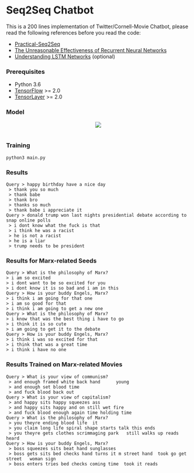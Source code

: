 # Seq2Seq Chatbot

This is a 200 lines implementation of Twitter/Cornell-Movie Chatbot, please read the following references before you read the code:

- [Practical-Seq2Seq](http://suriyadeepan.github.io/2016-12-31-practical-seq2seq/)
- [The Unreasonable Effectiveness of Recurrent Neural Networks](http://karpathy.github.io/2015/05/21/rnn-effectiveness/)
- [Understanding LSTM Networks](http://colah.github.io/posts/2015-08-Understanding-LSTMs/) (optional)

### Prerequisites

- Python 3.6
- [TensorFlow](https://github.com/tensorflow/tensorflow) >= 2.0
- [TensorLayer](https://github.com/zsdonghao/tensorlayer) >= 2.0

### Model

<table class="image">
<div align="center">
    <img src="http://suriyadeepan.github.io/img/seq2seq/seq2seq2.png"/>  
    <br>  
    <em align="center"></em>  
</div>
</table>

### Training

```
python3 main.py
```


### Results

```
Query > happy birthday have a nice day
 > thank you so much
 > thank babe
 > thank bro
 > thanks so much
 > thank babe i appreciate it
Query > donald trump won last nights presidential debate according to snap online polls
 > i dont know what the fuck is that
 > i think he was a racist
 > he is not a racist
 > he is a liar
 > trump needs to be president
 ```
 
 ### Results for Marx-related Seeds
 
 ```
 Query > What is the philosophy of Marx?
 > i am so excited
 > i dont want to be so excited for you 
 > i dont know it is so bad and i am in this   
Query > How is your buddy Engels, Marx?
 > i think i am going for that one   
 > i am so good for that 
 > i think i am going to get a new one
 Query > What is the philosophy of Marx?
 > i know that was the best thing i have to go
 > i think it is so cute 
 > i am going to get it to the debate  
Query > How is your buddy Engels, Marx?
 > i think i was so excited for that 
 > i think that was a great time
 > i think i have no one
```

### Results Trained on Marx-related Movies

```
Query > What is your view of communism?
 > and enough framed white back hand      young
 > and enough set blood time 
 > and fuck blood back out  
Query > What is your view of capitalism?
 > and happy sits happy squeezes ass 
 > and happy sits happy and on still wet fire  
 > and fuck blood enough again time holding time   
Query > What is the philosophy of Marx?
 > you theyre ending blood life  it   
 > you claim long life spiral shape starts talk this ends 
 > you theyre gets clothes scrimmaging park   still walks up reads  heard 
Query > How is your buddy Engels, Marx?
 > boss squeezes sits beat hand sunglasses  
 > boss gets sits bed checks hand turns it m street hand  took go get street   woman sign
 > boss enters tries bed checks coming time  took it reads 
```
